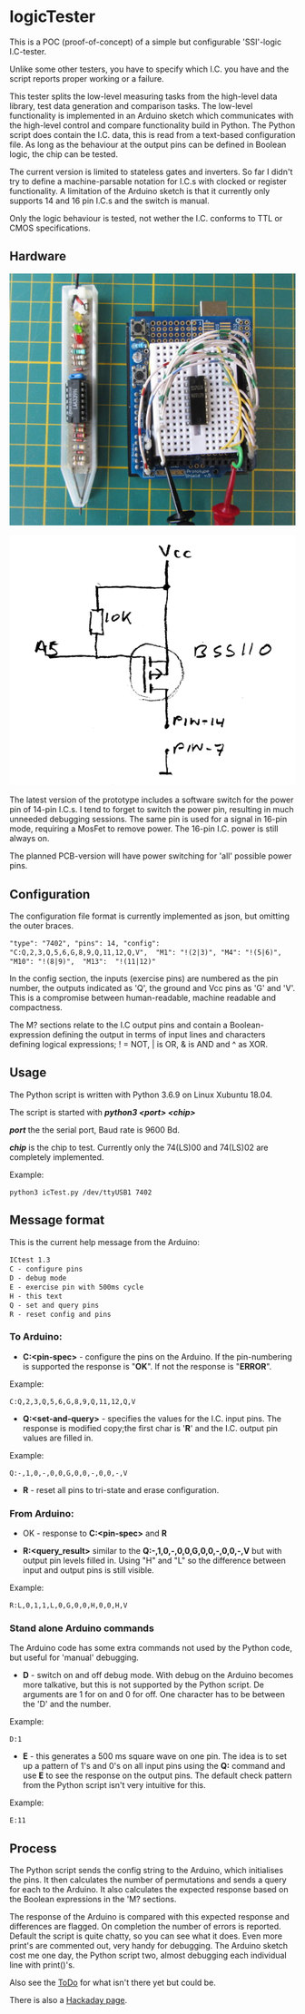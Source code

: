 # logicTester

This is a POC (proof-of-concept) of a simple but configurable 'SSI'-logic I.C-tester.

Unlike some other testers, you have to specify which I.C. you have and the script
reports proper working or a failure. 

This tester splits the low-level measuring tasks from the high-level data 
library, test data generation and comparison tasks. The low-level functionality 
is implemented in an Arduino sketch which communicates with the high-level control 
and compare functionality build in Python. The Python script does contain the I.C. 
data, this is read from a text-based configuration file. As long as the behaviour 
at the output pins can be defined in Boolean logic, the chip can be tested. 

The current version is limited to stateless gates and inverters. So far I didn't 
try to define a machine-parsable notation for I.C.s with clocked or register
functionality. A limitation of the Arduino sketch is that it currently only 
supports 14 and 16 pin I.C.s and the switch is manual. 

Only the logic behaviour is tested, not wether the I.C. conforms to TTL or CMOS 
specifications.

## Hardware

![Arduino Uno with cheap shield and miniature experimenter board, complete with test I.C.; a working N8T97N](thirdPrototype.jpg)

![power switching circuit for the 14-pin I.C. The same pin is used as signal pin in 16-pin mode.](pin14power.png)

The latest version of the prototype includes a software switch for the power pin 
of 14-pin I.C.s. I tend to forget to switch the power pin, resulting in much
unneeded debugging sessions. The same pin is used for a signal in 16-pin mode, 
requiring a MosFet to remove power. The 16-pin I.C. power is still always on.

The planned PCB-version will have power switching for 'all' possible power pins. 

## Configuration

The configuration file format is currently implemented as json, but omitting the outer braces.

    "type": "7402", "pins": 14, "config": "C:Q,2,3,Q,5,6,G,8,9,Q,11,12,Q,V",  "M1": "!(2|3)", "M4": "!(5|6)", "M10": "!(8|9)",  "M13":  "!(11|12)"

In the config section, the inputs (exercise pins) are numbered as the pin number, 
the outputs indicated as 'Q', the ground and Vcc pins as 'G' and 'V'. This is a 
compromise between human-readable, machine readable and compactness. 

The M? sections relate to the I.C output pins and contain a Boolean-expression
defining the output in terms of input lines and characters defining logical
expressions; ! = NOT, | is OR, & is AND and ^ as XOR.

## Usage

The Python script is written with Python 3.6.9 on Linux Xubuntu 18.04.

The script is started with ***python3 &lt;port&gt; &lt;chip&gt;***

***port*** the the serial port, Baud rate is 9600 Bd.

***chip*** is the chip to test. Currently only the 74(LS)00 and 74(LS)02 are 
completely implemented.

Example:

    python3 icTest.py /dev/ttyUSB1 7402

## Message format

This is the current help message from the Arduino:

    ICtest 1.3
    C - configure pins
    D - debug mode
    E - exercise pin with 500ms cycle
    H - this text
    Q - set and query pins
    R - reset config and pins


### To Arduino:

* **C:&lt;pin-spec&gt;** - configure the pins on the Arduino. If the pin-numbering is
supported the response is "**OK**". If not the response is "**ERROR**".

Example: 

    C:Q,2,3,Q,5,6,G,8,9,Q,11,12,Q,V

* **Q:&lt;set-and-query&gt;** - specifies the values for the I.C. input pins. The 
response is modified copy;the first char is '**R**' and the I.C. output pin values 
are filled in.

Example: 

    Q:-,1,0,-,0,0,G,0,0,-,0,0,-,V

* **R** - reset all pins to tri-state and erase configuration.

### From Arduino:

* OK - response to **C:&lt;pin-spec&gt;** and **R**

* **R:&lt;query_result&gt;** similar to the **Q:-,1,0,-,0,0,G,0,0,-,0,0,-,V**
but with output pin levels filled in. Using "H" and "L" so the difference between
input and output pins is still visible.

Example:
 
    R:L,0,1,1,L,0,G,0,0,H,0,0,H,V

### Stand alone Arduino commands
    
The Arduino code has some extra commands not used by the Python code, but useful
for 'manual' debugging.

* **D** - switch on and off debug mode. With debug on the Arduino becomes more 
talkative, but this is not supported by the Python script. De arguments are 1 for 
on and 0 for off. One character has to be between the 'D' and the number.

Example:

    D:1
    
* **E** - this generates a 500 ms square wave on one pin. The idea is to set up
a pattern of 1's and 0's on all input pins using the **Q:** command and use **E**
to see the response on the output pins. The default check pattern from the Python
script isn't very intuitive for this.

Example:

    E:11
    



## Process

The Python script sends the config string to the Arduino, which initialises the
pins. It then calculates the number of permutations and sends a query for each 
to the Arduino. It also calculates the expected response based on the Boolean
expressions in the 'M? sections.

The response of the Arduino is compared with this expected response and 
differences are flagged. On completion the number of errors is reported. Default 
the script is quite chatty, so you can see what it does. Even more print's are 
commented out, very handy for debugging. The Arduino sketch cost me one day, the 
Python script two, almost debugging each individual line with print()'s.

Also see the [ToDo](ToDo.txt) for what isn't there yet but could be.

There is also a <a href="https://hackaday.io/project/175252-simple-ttl-logic-tester">Hackaday page</a>.
